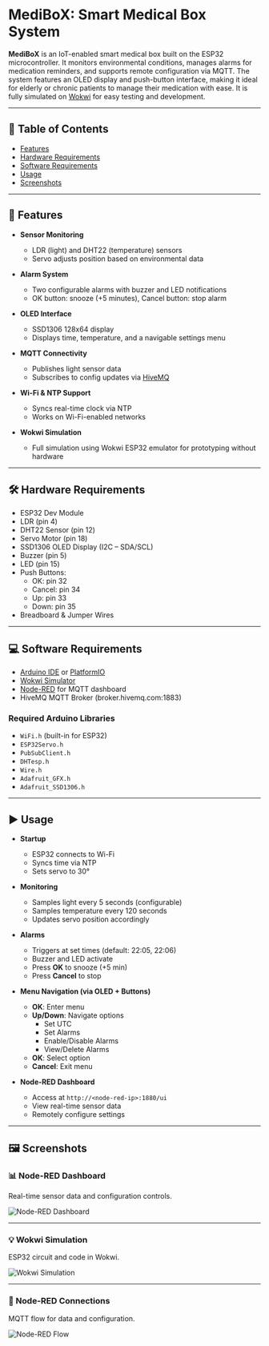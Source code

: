 # MediBoX: Smart Medical Box System

**MediBoX** is an IoT-enabled smart medical box built on the ESP32 microcontroller. It monitors environmental conditions, manages alarms for medication reminders, and supports remote configuration via MQTT. The system features an OLED display and push-button interface, making it ideal for elderly or chronic patients to manage their medication with ease. It is fully simulated on [Wokwi](https://wokwi.com/projects/431206882518972417) for easy testing and development.

---

## 🧭 Table of Contents

- [Features](#features)
- [Hardware Requirements](#hardware-requirements)
- [Software Requirements](#software-requirements)
- [Usage](#usage)
- [Screenshots](#screenshots)

---

## 🚀 Features

- **Sensor Monitoring**  
  - LDR (light) and DHT22 (temperature) sensors  
  - Servo adjusts position based on environmental data

- **Alarm System**  
  - Two configurable alarms with buzzer and LED notifications  
  - OK button: snooze (+5 minutes), Cancel button: stop alarm

- **OLED Interface**  
  - SSD1306 128x64 display  
  - Displays time, temperature, and a navigable settings menu

- **MQTT Connectivity**  
  - Publishes light sensor data  
  - Subscribes to config updates via [HiveMQ](https://www.hivemq.com/)

- **Wi-Fi & NTP Support**  
  - Syncs real-time clock via NTP  
  - Works on Wi-Fi-enabled networks

- **Wokwi Simulation**  
  - Full simulation using Wokwi ESP32 emulator for prototyping without hardware

---

## 🛠️ Hardware Requirements

- ESP32 Dev Module  
- LDR (pin 4)  
- DHT22 Sensor (pin 12)  
- Servo Motor (pin 18)  
- SSD1306 OLED Display (I2C – SDA/SCL)  
- Buzzer (pin 5)  
- LED (pin 15)  
- Push Buttons:  
  - OK: pin 32  
  - Cancel: pin 34  
  - Up: pin 33  
  - Down: pin 35  
- Breadboard & Jumper Wires

---

## 💻 Software Requirements

- [Arduino IDE](https://www.arduino.cc/en/software) or [PlatformIO](https://platformio.org/)
- [Wokwi Simulator](https://wokwi.com/projects/431206882518972417)
- [Node-RED](https://nodered.org/) for MQTT dashboard
- HiveMQ MQTT Broker (broker.hivemq.com:1883)

### Required Arduino Libraries

- `WiFi.h` (built-in for ESP32)  
- `ESP32Servo.h`  
- `PubSubClient.h`  
- `DHTesp.h`  
- `Wire.h`  
- `Adafruit_GFX.h`  
- `Adafruit_SSD1306.h`

---

## ▶️ Usage

- **Startup**  
  - ESP32 connects to Wi-Fi  
  - Syncs time via NTP  
  - Sets servo to 30°

- **Monitoring**  
  - Samples light every 5 seconds (configurable)  
  - Samples temperature every 120 seconds  
  - Updates servo position accordingly

- **Alarms**  
  - Triggers at set times (default: 22:05, 22:06)  
  - Buzzer and LED activate  
  - Press **OK** to snooze (+5 min)  
  - Press **Cancel** to stop

- **Menu Navigation (via OLED + Buttons)**  
  - **OK**: Enter menu  
  - **Up/Down**: Navigate options  
    - Set UTC  
    - Set Alarms  
    - Enable/Disable Alarms  
    - View/Delete Alarms  
  - **OK**: Select option  
  - **Cancel**: Exit menu

- **Node-RED Dashboard**  
  - Access at `http://<node-red-ip>:1880/ui`  
  - View real-time sensor data  
  - Remotely configure settings

---

## 🖼️ Screenshots

### 📊 Node-RED Dashboard

Real-time sensor data and configuration controls.

![Node-RED Dashboard](assets/dashboard.png)

---

### 💡 Wokwi Simulation

ESP32 circuit and code in Wokwi.

![Wokwi Simulation](assets/wokwi.png)

---

### 🔁 Node-RED Connections

MQTT flow for data and configuration.

![Node-RED Flow](mqtt.png)



